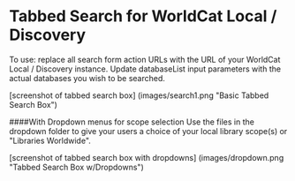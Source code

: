 Tabbed Search for WorldCat Local / Discovery
============================================

To use:  replace all search form action URLs with the URL of your WorldCat Local / Discovery instance.  Update databaseList input parameters with the actual databases you wish to be searched.

[screenshot of tabbed search box] (images/search1.png "Basic Tabbed Search Box")

####With Dropdown menus for scope selection
Use the files in the dropdown folder to give your users a choice of your local library scope(s) or "Libraries Worldwide".

[screenshot of tabbed search box with dropdowns] (images/dropdown.png "Tabbed Search Box w/Dropdowns")